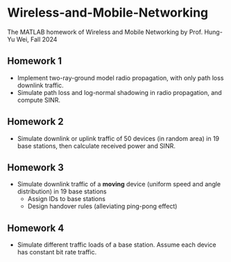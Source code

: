 # Wireless-and-Mobile-Networking
The MATLAB homework of Wireless and Mobile Networking by Prof. Hung-Yu Wei, Fall 2024

## Homework 1
- Implement two-ray-ground model radio propagation, with only path loss downlink traffic.
- Simulate path loss and log-normal shadowing in radio propagation, and compute SINR.

## Homework 2
- Simulate downlink or uplink traffic of 50 devices (in random area) in 19 base stations, then calculate received power and SINR.

## Homework 3
- Simulate downlink traffic of a **moving** device (uniform speed and angle distribution) in 19 base stations
  - Assign IDs to base stations
  - Design handover rules (alleviating ping-pong effect)

## Homework 4
- Simulate different traffic loads of a base station. Assume each device has constant bit rate traffic.
